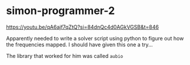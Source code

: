 # simon-programmer-2

https://youtu.be/qA6ajf7qZtQ?si=84dnQc4d0AGkVGSB&t=846

Apparently needed to write a solver script using python to
figure out how the frequencies mapped. I should have given this one a try...

The library that worked for him was called `aubio`
